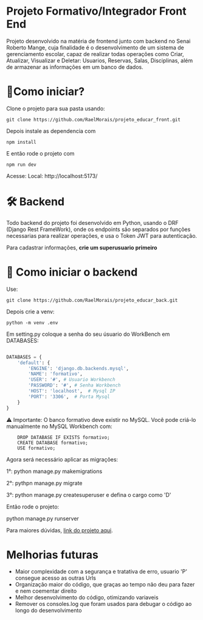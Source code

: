 # Projeto Formativo/Integrador Front End 

Projeto desenvolvido na matéria de frontend junto com backend no Senai Roberto Mange, cuja finalidade é o desenvolvimento 
de um sistema de gerenciamento escolar, capaz de realizar todas operações como Criar, Atualizar, Visualizar e Deletar: Usuarios, Reservas, Salas, Disciplinas, além de armazenar as informações em um banco de dados. 


# 🎯Como iniciar? 


Clone o projeto para sua pasta usando: 

```git clone https://github.com/RaelMorais/projeto_educar_front.git```

Depois instale as dependencia com

```npm install```

E então rode o projeto com

```npm run dev```

Acesse: Local:  http://localhost:5173/

# 🛠️ Backend 

Todo backend do projeto foi desenvolvido em Python, usando o DRF (Django Rest FrameWork), onde os endpoints são separados por funções necessarias para realizar operações, e usa o Token JWT para autenticação. 


Para cadastrar informações, **crie um superusuario primeiro**

# 🤔 Como iniciar o backend 

Use: 

```git clone https://github.com/RaelMorais/projeto_educar_back.git```

Depois crie a venv: 

```python -m venv .env```

Em setting.py coloque a senha do seu úsuario do WorkBench em DATABASES: 

```python 

DATABASES = {
    'default': {
        'ENGINE': 'django.db.backends.mysql',
        'NAME': 'formativo',
        'USER': '#', # Usuario Workbench 
        'PASSWORD': '#', # Senha Workbench 
        'HOST': 'localhost',  # Mysql IP
        'PORT': '3306',  # Porta Mysql      
    }
}

```

⚠️ Importante: O banco formativo deve existir no MySQL. Você pode criá-lo manualmente no MySQL Workbench com:

````mysql  
    DROP DATABASE IF EXISTS formativo;
    CREATE DATABASE formativo;
    USE formativo;
````

Agora será necessário aplicar as migrações: 

1°: python manage.py makemigrations

2°: pythpn manage.py migrate

3°: python manage.py createsuperuser e defina o cargo como 'D'

Então rode o projeto: 

python manage.py runserver

Para maiores dúvidas, [link do projeto aqui](https://github.com/RaelMorais/projeto_educar_back.git).

# Melhorias futuras

- Maior complexidade com a segurança e tratativa de erro, usuario 'P' consegue acesso as outras Urls
- Organização maior do código, que graças ao tempo não deu para fazer e nem coementar direito 
- Melhor desenvolvimento do código, otimizando variaveis 
- Remover os consoles.log que foram usados para debugar o código ao longo do desenvolvimento 
